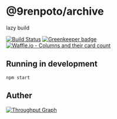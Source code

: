 # @9renpoto/archive

lazy build

[![Build Status](https://travis-ci.org/9renpoto/archive.svg?branch=master)](https://travis-ci.org/9renpoto/archive)
[![Greenkeeper badge](https://badges.greenkeeper.io/9renpoto/archive.svg)](https://greenkeeper.io/)
[![Waffle.io - Columns and their card count](https://badge.waffle.io/9renpoto/archive.svg?columns=all)](https://waffle.io/9renpoto/archive)

## Running in development

    npm start

## Auther

[![Throughput Graph](https://graphs.waffle.io/9renpoto/archive/throughput.svg)](https://waffle.io/9renpoto/archive/metrics/throughput)


